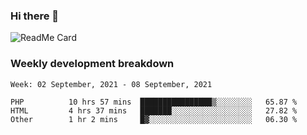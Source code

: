 ### Hi there 👋

<!--
**itzcy/itzcy** is a ✨ _special_ ✨ repository because its `README.md` (this file) appears on your GitHub profile.

Here are some ideas to get you started:

- 🔭 I’m currently working on ...
- 🌱 I’m currently learning ...
- 👯 I’m looking to collaborate on ...
- 🤔 I’m looking for help with ...
- 💬 Ask me about ...
- 📫 How to reach me: ...
- 😄 Pronouns: ...
- ⚡ Fun fact: ...
-->
![ReadMe Card](https://github-readme-stats.vercel.app/api?username=itzcy&show_icons=true&title_color=2d3198&icon_color=797cb8&text_color=24292e&bg_color=f6f8fa)

### Weekly development breakdown
<!--START_SECTION:waka-->
```text
Week: 02 September, 2021 - 08 September, 2021

PHP          10 hrs 57 mins  ████████████████▒░░░░░░░░   65.87 % 
HTML         4 hrs 37 mins   ███████░░░░░░░░░░░░░░░░░░   27.82 % 
Other        1 hr 2 mins     █▓░░░░░░░░░░░░░░░░░░░░░░░   06.30 % 
```
<!--END_SECTION:waka-->
